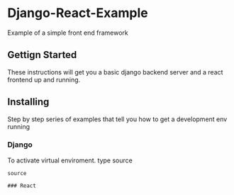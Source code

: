 # Django-React-Example

Example of a simple front end framework

## Gettign Started

These instructions will get you a basic django backend server and a react frontend up and running.

## Installing 

Step by step series of examples that tell you how to get a development env running

### Django

To activate virtual enviroment.
type source
```
source

### React
